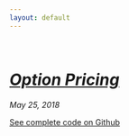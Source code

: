 ```yaml
---
layout: default
---
```

<br>

# [_Option Pricing_](./index.html)
<i>May 25, 2018</i>

[See complete code on Github](./https://github.com/yipeichan/Lookback-Option-Pricing.html)
